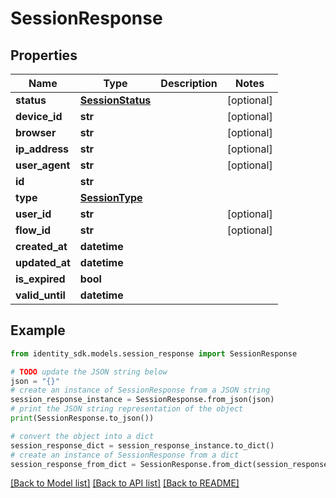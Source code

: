# SessionResponse


## Properties

Name | Type | Description | Notes
------------ | ------------- | ------------- | -------------
**status** | [**SessionStatus**](SessionStatus.md) |  | [optional] 
**device_id** | **str** |  | [optional] 
**browser** | **str** |  | [optional] 
**ip_address** | **str** |  | [optional] 
**user_agent** | **str** |  | [optional] 
**id** | **str** |  | 
**type** | [**SessionType**](SessionType.md) |  | 
**user_id** | **str** |  | [optional] 
**flow_id** | **str** |  | [optional] 
**created_at** | **datetime** |  | 
**updated_at** | **datetime** |  | 
**is_expired** | **bool** |  | 
**valid_until** | **datetime** |  | 

## Example

```python
from identity_sdk.models.session_response import SessionResponse

# TODO update the JSON string below
json = "{}"
# create an instance of SessionResponse from a JSON string
session_response_instance = SessionResponse.from_json(json)
# print the JSON string representation of the object
print(SessionResponse.to_json())

# convert the object into a dict
session_response_dict = session_response_instance.to_dict()
# create an instance of SessionResponse from a dict
session_response_from_dict = SessionResponse.from_dict(session_response_dict)
```
[[Back to Model list]](../README.md#documentation-for-models) [[Back to API list]](../README.md#documentation-for-api-endpoints) [[Back to README]](../README.md)


